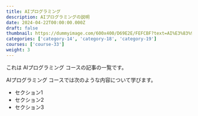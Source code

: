 ```yaml
---
title: AIプログラミング
description: AIプログラミングの説明
date: 2024-04-22T00:00:00.000Z
draft: false
thumbnail: https://dummyimage.com/600x400/D69E2E/FEFCBF?text=AI%E3%83%97%E3%83%AD%E3%82%B0%E3%83%A9%E3%83%9F%E3%83%B3%E3%82%B0
categories: ['category-14', 'category-18', 'category-19']
courses: ['course-33']
weight: 3
---
```


これは AIプログラミング コースの記事の一覧です。

  AIプログラミング コースでは次のような内容について学びます。

  - セクション1
  - セクション2
  - セクション3
